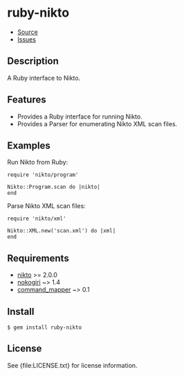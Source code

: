 # ruby-nikto

* [Source](https://github.com/sophsec/ruby-nikto)
* [Issues](https://github.com/sophsec/ruby-nikto/issues)

## Description

A Ruby interface to Nikto.

## Features

* Provides a Ruby interface for running Nikto.
* Provides a Parser for enumerating Nikto XML scan files.

## Examples

Run Nikto from Ruby:

    require 'nikto/program'
    
    Nikto::Program.scan do |nikto|
    end

Parse Nikto XML scan files:

    require 'nikto/xml'

    Nikto::XML.new('scan.xml') do |xml|
    end

## Requirements

* [nikto](http://cirt.net/nikto2) >= 2.0.0
* [nokogiri](http://nokogiri.rubyforge.org/) ~> 1.4
* [command_mapper](http://github.com/postmodern/command_mapper.rb#readme) ~> 0.1

## Install

    $ gem install ruby-nikto

## License

See {file:LICENSE.txt} for license information.

